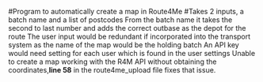 #Program to automatically create a map in Route4Me
#Takes 2 inputs, a batch name and a list of postcodes
From the batch name it takes the second to last number and adds the correct outbase as the depot for the route
The user input would be redundant if incorporated into the transport system as the name of the map would be the holding batch
An API key would need setting for each user which is found in the user settings
Unable to create a map working with the R4M API without obtaining the coordinates,**line 58** in the route4me_upload file fixes that issue.
